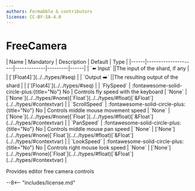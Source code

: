 ```yaml
---
authors: Formabble & contributors
license: CC-BY-SA-4.0
---
```



# FreeCamera

<div class="sh-parameters" markdown="1">
| Name | Mandatory | Description | Default | Type |
|------|---------------------|-------------|---------|------|
| `⬅️ Input` ||The input of the shard, if any | | [`[Float4]`](../../types/#seq) |
| `Output ➡️` ||The resulting output of the shard | | [`[Float4]`](../../types/#seq) |
| `FlySpeed` | :fontawesome-solid-circle-plus:{title="No"} No  | Controls fly speed with the keyboard | `None` | [`None`](../../types/#none)[`Float`](../../types/#float)[`&Float`](../../types/#contextvar) |
| `ScrollSpeed` | :fontawesome-solid-circle-plus:{title="No"} No  | Controls middle mouse movement speed | `None` | [`None`](../../types/#none)[`Float`](../../types/#float)[`&Float`](../../types/#contextvar) |
| `PanSpeed` | :fontawesome-solid-circle-plus:{title="No"} No  | Controls middle mouse pan speed | `None` | [`None`](../../types/#none)[`Float`](../../types/#float)[`&Float`](../../types/#contextvar) |
| `LookSpeed` | :fontawesome-solid-circle-plus:{title="No"} No  | Controls right mouse look speed | `None` | [`None`](../../types/#none)[`Float`](../../types/#float)[`&Float`](../../types/#contextvar) |

</div>

Provides editor free camera controls

--8<-- "includes/license.md"

